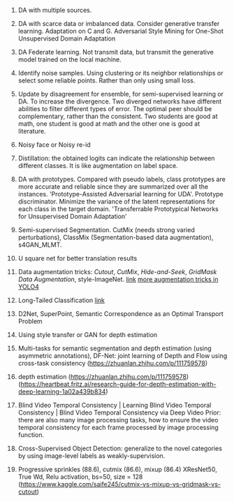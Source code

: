 1. DA with multiple sources.

2. DA with scarce data or imbalanced data. Consider generative transfer learning. Adaptation on C and G. Adversarial Style Mining for One-Shot Unsupervised Domain Adaptation

3. DA Federate learning. Not transmit data, but transmit the generative model trained on the local machine.  

4. Identify noise samples. Using clustering or its neighbor relationships or select some reliable points. Rather than only using small loss.

5. Update by disagreement for ensemble, for semi-supervised learning or DA. To increase the divergence. Two diverged networks have different abilities to filter different types of error. The optimal peer should be complementary, rather than the consistent. Two students are good at math, one student is good at math and the other one is good at literature.

6. Noisy face or Noisy re-id

7. Distillation: the obtained logits can indicate the relationship between different classes. It is like augmentation on label space.

8. DA with prototypes. Compared with pseudo labels, class prototypes are more accurate and reliable since they are summarized over all the instances. 'Prototype-Assisted Adversarial learning for UDA'. Prototype discriminator. Minimize the variance of the latent representations for each class in the target domain. 'Transferrable Prototypical Networks for Unsupervised Domain Adaptation'

9. Semi-supervised Segmentation. CutMix (needs strong varied perturbations), ClassMix (Segmentation-based data augmentation), s4GAN_MLMT.

10. U square net for better translation results

12. Data augmentation tricks: *Cutout*, *CutMix*, *Hide-and-Seek*, *GridMask Data Augmentation*, style-ImageNet. [link](https://www.cnblogs.com/super-zheng/p/13268074.html) [more augmentation tricks in YOLO4](https://towardsdatascience.com/data-augmentation-in-yolov4-c16bd22b2617)

13. Long-Tailed Classification [link](https://zhuanlan.zhihu.com/p/158638078)

14. D2Net, SuperPoint, Semantic Correspondence as an Optimal Transport Problem

15. Using style transfer or GAN for depth estimation

16. Multi-tasks for semantic segmentation and depth estimation (using asymmetric annotations), DF-Net: joint learning of Depth and Flow using cross-task consistency (https://zhuanlan.zhihu.com/p/111759578)

17. depth estimation (https://zhuanlan.zhihu.com/p/111759578) (https://heartbeat.fritz.ai/research-guide-for-depth-estimation-with-deep-learning-1a02a439b834)

18. Blind Video Temporal Consistency | Learning Blind Video Temporal Consistency | Blind Video Temporal Consistency via Deep Video Prior: there are also many image processing tasks, how to ensure the video temporal consistency for each frame processed by image processing function. 

19. Cross-Supervised Object Detection: generalize to the novel categories by using image-level labels as weakly-supervision.

20. Progressive sprinkles (88.6), cutmix (86.6), mixup (86.4) XResNet50, True Wd, Relu activation, bs=50, size = 128 (https://www.kaggle.com/saife245/cutmix-vs-mixup-vs-gridmask-vs-cutout)
